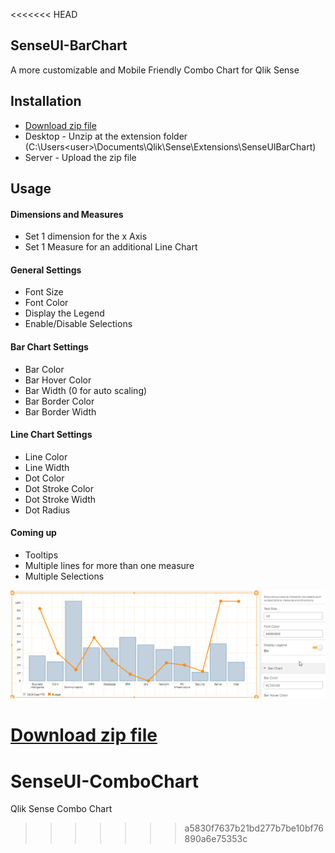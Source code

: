 <<<<<<< HEAD
## SenseUI-BarChart

A more customizable and Mobile Friendly Combo Chart for Qlik Sense


## Installation
- [Download zip file](https://github.com/yianni-ververis/SenseUI-ComboChart/archive/master.zip)
- Desktop - Unzip at the extension folder (C:\Users\<user>\Documents\Qlik\Sense\Extensions\SenseUIBarChart) 
- Server - Upload the zip file

## Usage

#### Dimensions and Measures
- Set 1 dimension for the x Axis
- Set 1 Measure for an additional Line Chart

#### General Settings
- Font Size
- Font Color
- Display the Legend
- Enable/Disable Selections

#### Bar Chart Settings 
- Bar Color
- Bar Hover Color
- Bar Width (0 for auto scaling)
- Bar Border Color
- Bar Border Width

#### Line Chart Settings
- Line Color
- Line Width
- Dot Color
- Dot Stroke Color
- Dot Stroke Width
- Dot Radius

#### Coming up
- Tooltips
- Multiple lines for more than one measure
- Multiple Selections

![SenseUI - Combo Chart](/preview.png?raw=true "SenseUI - Combo Chart")

[Download zip file](https://github.com/yianni-ververis/SenseUI-ComboChart/archive/master.zip)
=======
# SenseUI-ComboChart
Qlik Sense Combo Chart
>>>>>>> a5830f7637b21bd277b7be10bf76890a6e75353c
